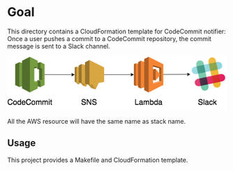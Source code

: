 # Goal

This directory contains a CloudFormation template for CodeCommit notifier:
Once a user pushes a commit to a CodeCommit repository, the commit message is
sent to a Slack channel.

![diagrm.png](./diagram.png)

All the AWS resource will have the same name as stack name.

## Usage

This project provides a Makefile and CloudFormation template.
